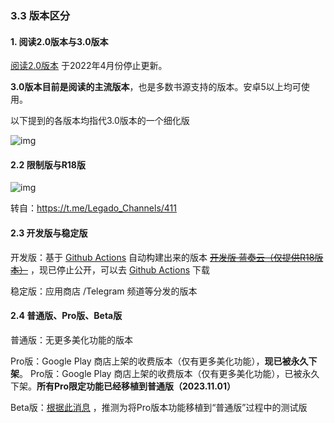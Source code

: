 ### 3.3 版本区分

#### 1. 阅读2.0版本与3.0版本

[阅读2.0版本](https://github.com/gedoor/MyBookshelf/releases) 于2022年4月份停止更新。

**3.0版本目前是阅读的主流版本**，也是多数书源支持的版本。安卓5以上均可使用。

以下提到的各版本均指代3.0版本的一个细化版

![img](https://raw.githubusercontent.com/gedoor/legado/master/app/src/main/res/mipmap-xxxhdpi/ic_launcher.png)

#### 2.2 限制版与R18版

![img](https://telegra.ph/file/ba6a9c754d2f5912a60ca.png)

转自：https://t.me/Legado_Channels/411

#### 2.3 开发版与稳定版

开发版：基于 [Github Actions](https://github.com/gedoor/legado/actions) 自动构建出来的版本 
~~[开发版 蓝奏云（仅提供R18版本）](https://kunfei.lanzoui.com/b0f810h4b)~~ ，现已停止公开，可以去 [Github Actions](https://github.com/gedoor/legado/actions) 下载

稳定版：应用商店 /Telegram 频道等分发的版本


#### 2.4 普通版、Pro版、Beta版

普通版：无更多美化功能的版本

Pro版：Google Play 商店上架的收费版本（仅有更多美化功能），**现已被永久下架**。
Pro版：Google Play 商店上架的收费版本（仅有更多美化功能），已被永久下架。**所有Pro限定功能已经移植到普通版（2023.11.01）**

Beta版：[根据此消息](https://t.me/Legado_Channels/1279) ，推测为将Pro版本功能移植到“普通版”过程中的测试版

